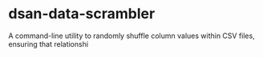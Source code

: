 # dsan-data-scrambler
A command-line utility to randomly shuffle column values within CSV files, ensuring that relationshi
